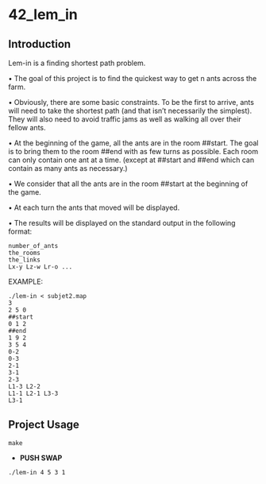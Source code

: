 # 42_lem_in

## Introduction
Lem-in is a finding shortest path problem.

• The goal of this project is to find the quickest way to get n ants across the farm.

• Obviously, there are some basic constraints. To be the first to arrive, ants will need
to take the shortest path (and that isn’t necessarily the simplest). They will also
need to avoid traffic jams as well as walking all over their fellow ants.

• At the beginning of the game, all the ants are in the room ##start. The goal is
to bring them to the room ##end with as few turns as possible. Each room can
only contain one ant at a time. (except at ##start and ##end which can contain
as many ants as necessary.)

• We consider that all the ants are in the room ##start at the beginning of the game.

• At each turn the ants that moved will be displayed.

• The results will be displayed on the standard output in the following format:
```
number_of_ants
the_rooms
the_links
Lx-y Lz-w Lr-o ...
```

EXAMPLE: 
```
./lem-in < subjet2.map
3
2 5 0
##start
0 1 2
##end
1 9 2
3 5 4
0-2
0-3
2-1
3-1
2-3
L1-3 L2-2
L1-1 L2-1 L3-3
L3-1 
```
## Project Usage
```
make
```
+ **PUSH SWAP**
```
./lem-in 4 5 3 1
```
